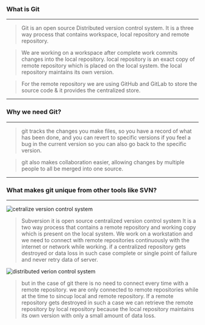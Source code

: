 
### What is Git 
-----------------------------------------------
> Git is an open source Distributed version control system. It is a three way process that contains workspace, local repository and remote repository.

>We are working on a workspace after complete work commits changes into the local repository.
local repository is an exact copy of remote repository which is placed on the local system. the local repository maintains its own version.

>For the remote repository we are using GitHub and GitLab to store the source code & it provides the centralized store.

----


### Why we need Git?
---------------------------------
>git tracks the changes you make files, so you have a record of what has been done, and you can revert to specific versions if you feel a bug in the current version so you can also go back to the specific version.
 

>git also makes collaboration easier, allowing changes by multiple people to all be merged into one source.
---

### What makes git unique from other tools like SVN?
---
![cetralize version control system](https://d1jnx9ba8s6j9r.cloudfront.net/blog/wp-content/uploads/2016/11/Centralized-Version-Control-System-Workflow-What-Is-Git-Edureka-768x339.png)

>Subversion it is open source centralized version control system
It is a two way process that contains a remote repository and working copy which is present on the local system.
We work on a workstation and we need to connect with remote repositories continuously with the internet or network while working.
if a centralized repository gets destroyed or data loss in such case complete or single point of failure and never retry data of server.

![distributed verion control system](https://d1jnx9ba8s6j9r.cloudfront.net/blog/wp-content/uploads/2016/11/Distributed-Version-Control-System-Workflow-What-Is-Git-Edureka-768x508.png)

>but in the case of git there is no need to connect every time with a remote repository. we are only connected to remote repositories while at the time to sincup local and remote repository. If a remote repository gets destroyed in such a case we can retrieve the remote repository by local repository because the local repository maintains its own version with only a small amount of data loss.
